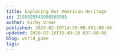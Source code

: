 ```yaml
---
title: Exploring Our American Heritage
id: 2190925543686560565
author: Kirby Urner
published: 2020-02-10T14:50:00.001-08:00
updated: 2020-02-16T15:40:20.637-08:00
blog: world_game
tags: 
---
```


